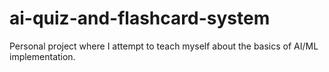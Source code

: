 # ai-quiz-and-flashcard-system
Personal project where I attempt to teach myself about the basics of AI/ML implementation.
